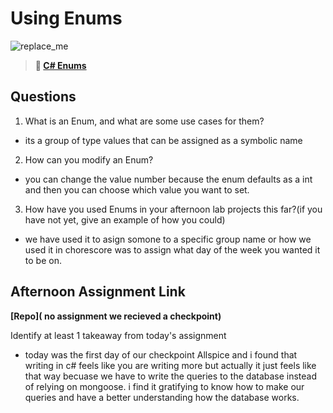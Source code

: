 # Using Enums

![replace_me](https://codeworks.blob.core.windows.net/public/assets/img/illustrations/placeholder.svg)

> **📖 [C# Enums](https://codeworksacademy.com/fs-student-guide/resources/wk10/03-Enums)**

## Questions

1. What is an Enum, and what are some use cases for them?

- its a group of type values that can be assigned as a symbolic name

2. How can you modify an Enum?

- you can change the value number because the enum defaults as a int and then you can choose which value you want to set.

3. How have you used Enums in your afternoon lab projects this far?(if you have not yet, give an example of how you could)

- we have used it to asign somone to a specific group name or how we used it in chorescore was to assign what day of the week you wanted it to be on.

## Afternoon Assignment Link

**[Repo]( no assignment we recieved a checkpoint)**

Identify at least 1 takeaway from today's assignment

- today was the first day of our checkpoint Allspice and i found that writing in c# feels like you are writing more but actually it just feels like that way becuase we have to write the queries to the database instead of relying on mongoose. i find it gratifying to know how to make our queries and have a better understanding how the database works.
